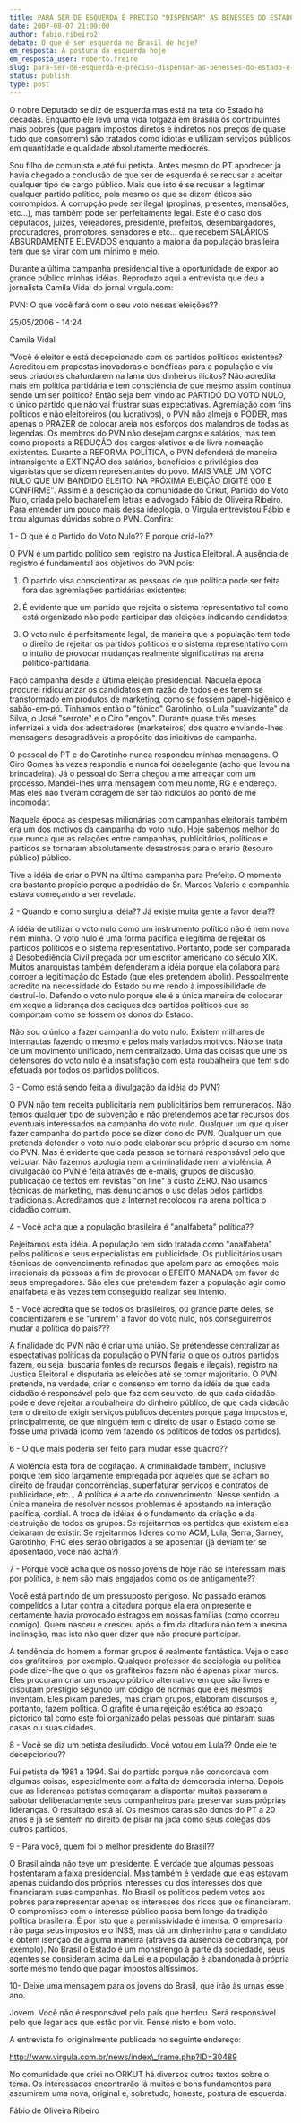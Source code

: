 ```yaml
---
title: PARA SER DE ESQUERDA É PRECISO "DISPENSAR" AS BENESSES DO ESTADO E TENTAR REFORMÁ-LO PELA ANULAÇÃO DO VOTO
date: 2007-08-07 21:00:00
author: fabio.ribeiro2
debate: O que é ser esquerda no Brasil de hoje?
em_resposta: A postura da esquerda hoje
em_resposta_user: roberto.freire
slug: para-ser-de-esquerda-e-preciso-dispensar-as-benesses-do-estado-e-tentar-reforma-lo-pela-anulacao-do-voto
status: publish 
type: post
---
```


  

  

O nobre Deputado se diz de esquerda mas está na teta do Estado há décadas. Enquanto ele leva uma vida folgazã em Brasília os contribuintes mais pobres (que pagam impostos diretos e indiretos nos preços de quase tudo que consomem) são tratados como idiotas e utilizam serviços públicos em quantidade e qualidade absolutamente mediocres.  

  

Sou filho de comunista e até fui petista. Antes mesmo do PT apodrecer já havia chegado a conclusão de que ser de esquerda é se recusar a aceitar qualquer tipo de cargo público. Mais que isto é se recusar a legitimar qualquer partido político, pois mesmo os que se dizem éticos são corrompidos. A corrupção pode ser ilegal (propinas, presentes, mensalões, etc...), mas também pode ser perfeitamente legal. Este é o caso dos deputados, juizes, vereadores, presidente, prefeitos, desembargadores, procuradores, promotores, senadores e etc... que recebem SALÁRIOS ABSURDAMENTE ELEVADOS enquanto a maioria da população brasileira tem que se virar com um mínimo e meio.   

  

Durante a última campanha presidencial tive a oportunidade de expor ao grande público minhas idéias. Reproduzo aqui a entrevista que deu à jornalista Camila Vidal do jornal virgula.com:  

  

PVN: O que você fará com o seu voto nessas eleições??  

25/05/2006 - 14:24  

Camila Vidal  

"Você é eleitor e está decepcionado com os partidos políticos existentes? Acreditou em propostas inovadoras e benéficas para a população e viu seus criadores chafurdarem na lama dos dinheiros ilícitos? Não acredita mais em política partidária e tem consciência de que mesmo assim continua sendo um ser político? Então seja bem vindo ao PARTIDO DO VOTO NULO, o único partido que não vai frustrar suas expectativas. Agremiação com fins políticos e não eleitoreiros (ou lucrativos), o PVN não almeja o PODER, mas apenas o PRAZER de colocar areia nos esforços dos malandros de todas as legendas. Os membros do PVN não desejam cargos e salários, mas tem como proposta a REDUÇÃO dos cargos eletivos e de livre nomeação existentes. Durante a REFORMA POLÍTICA, o PVN defenderá de maneira intransigente a EXTINÇÃO dos salários, benefícios e privilégios dos vigaristas que se dizem representantes do povo. MAIS VALE UM VOTO NULO QUE UM BANDIDO ELEITO. NA PRÓXIMA ELEIÇÃO DIGITE 000 E CONFIRME". Assim é a descrição da comunidade do Orkut, Partido do Voto Nulo, criada pelo bacharel em letras e advogado Fábio de Oliveira Ribeiro. Para entender um pouco mais dessa ideologia, o Virgula entrevistou Fábio e tirou algumas dúvidas sobre o PVN. Confira:  

  

  

  

1 - O que é o Partido do Voto Nulo?? E porque criá-lo??   

  

  

O PVN é um partido político sem registro na Justiça Eleitoral. A ausência de registro é fundamental aos objetivos do PVN pois:   

  

1) O partido visa conscientizar as pessoas de que política pode ser feita fora das agremiações partidárias existentes;  

2) É evidente que um partido que rejeita o sistema representativo tal como está organizado não pode participar das eleições indicando candidatos;  

3) O voto nulo é perfeitamente legal, de maneira que a população tem todo o direito de rejeitar os partidos políticos e o sistema representativo com o intuíto de provocar mudanças realmente significativas na arena político-partidária.  

  

  

Faço campanha desde a última eleição presidencial. Naquela época procurei ridicularizar os candidatos em razão de todos eles terem se transformado em produtos de marketing, como se fossem papel-higiênico e sabão-em-pó. Tinhamos então o "tônico" Garotinho, o Lula "suavizante" da Silva, o José "serrote" e o Ciro "engov". Durante quase três meses infernizei a vida dos adestradores (marketeiros) dos quatro enviando-lhes mensagens desagradáveis a propósito das inicitivas de campanha.   

  

  

O pessoal do PT e do Garotinho nunca respondeu minhas mensagens. O Ciro Gomes às vezes respondia e nunca foi deselegante (acho que levou na brincadeira). Já o pessoal do Serra chegou a me ameaçar com um processo. Mandei-lhes uma mensagem com meu nome, RG e endereço. Mas eles não tiveram coragem de ser tão ridículos ao ponto de me incomodar.  

  

  

Naquela época as despesas milionárias com campanhas eleitorais também era um dos motivos da campanha do voto nulo. Hoje sabemos melhor do que nunca que as relações entre campanhas, publicitários, políticos e partidos se tornaram absolutamente desastrosas para o erário (tesouro público) público.  

  

  

Tive a idéia de criar o PVN na última campanha para Prefeito. O momento era bastante propício porque a podridão do Sr. Marcos Valério e companhia estava começando a ser revelada.   

  

  

2 - Quando e como surgiu a idéia?? Já existe muita gente a favor dela??   

  

  

A idéia de utilizar o voto nulo como um instrumento político não é nem nova nem minha. O voto nulo é uma forma pacífica e legítima de rejeitar os partidos políticos e o sistema representativo. Portanto, pode ser comparada à Desobediência Civil pregada por um escritor americano do século XIX. Muitos anarquistas também defenderam a idéia porque ela colabora para corroer a legitimação do Estado (que eles pretendem abolir). Pessoalmente acredito na necessidade do Estado ou me rendo à impossibilidade de destruí-lo. Defendo o voto nulo porque ele é a única maneira de colocarar em xeque a liderança dos caciques dos partidos políticos que se comportam como se fossem os donos do Estado.  

  

  

Não sou o único a fazer campanha do voto nulo. Existem milhares de internautas fazendo o mesmo e pelos mais variados motivos. Não se trata de um movimento unificado, nem centralizado. Uma das coisas que une os defensores do voto nulo é a insatisfação com esta roubalheira que tem sido efetuada por todos os partidos políticos.  

  

  

3 - Como está sendo feita a divulgação da idéia do PVN?   

  

  

O PVN não tem receita publicitária nem publicitários bem remunerados. Não temos qualquer tipo de subvenção e não pretendemos aceitar recursos dos eventuais interessados na campanha do voto nulo. Qualquer um que quiser fazer campanha do partido pode se dizer dono do PVN. Qualquer um que pretenda defender o voto nulo pode elaborar seu próprio discurso em nome do PVN. Mas é evidente que cada pessoa se tornará responsável pelo que veicular. Não fazemos apologia nem a criminalidade nem a violência. A divulgação do PVN é feita através de e-mails, grupos de discusão, publicação de textos em revistas "on line" à custo ZERO. Não usamos técnicas de marketing, mas denunciamos o uso delas pelos partidos tradicionais. Acreditamos que a Internet recolocou na arena política o cidadão comum.  

  

  

4 - Você acha que a população brasileira é "analfabeta" política??   

  

  

Rejeitamos esta idéia. A população tem sido tratada como "analfabeta" pelos políticos e seus especialistas em publicidade. Os publicitários usam técnicas de convencimento refinadas que apelam para as emoções mais irracionais da pessoas a fim de provocar o EFEITO MANADA em favor de seus empregadores. São eles que pretendem fazer a população agir como analfabeta e às vezes tem conseguido realizar seu intento.  

  

  

5 - Você acredita que se todos os brasileiros, ou grande parte deles, se concientizarem e se "unirem" a favor do voto nulo, nós conseguiremos mudar a política do país???   

  

  

A finalidade do PVN não é criar uma união. Se pretendesse centralizar as espectativas políticas da população o PVN faria o que os outros partidos fazem, ou seja, buscaria fontes de recursos (legais e ilegais), registro na Justiça Eleitoral e disputaria as eleições até se tornar majoritário. O PVN pretende, na verdade, criar o consenso em torno da idéia de que cada cidadão é responsável pelo que faz com seu voto, de que cada cidadão pode e deve rejeitar a roubalheira do dinheiro público, de que cada cidadão tem o direito de exigir serviços públicos decentes porque paga impostos e, principalmente, de que ninguém tem o direito de usar o Estado como se fosse uma privada (como vem fazendo os políticos de todos os partidos).  

  

  

6 - O que mais poderia ser feito para mudar esse quadro??   

  

  

A violência está fora de cogitação. A criminalidade também, inclusive porque tem sido largamente empregada por aqueles que se acham no direito de fraudar concorrências, superfaturar serviços e contratos de publicidade, etc... A política é a arte do convencimento. Nesse sentido, a única maneira de resolver nossos problemas é apostando na interação pacífica, cordial. A troca de idéias é o fundamento da criação e da destruição de todos os grupos. Se rejeitarmos os partidos que existem eles deixaram de existir. Se rejeitarmos líderes como ACM, Lula, Serra, Sarney, Garotinho, FHC eles serão obrigados a se aposentar (já deviam ter se aposentado, você não acha?)  

  

  

7 - Porque você acha que os nosso jovens de hoje não se interessam mais por política, e nem são mais engajados como os de antigamente??   

  

  

Você está partindo de um pressuposto perigoso. No passado eramos compelidos a lutar contra a ditadura porque ela era onipresente e certamente havia provocado estragos em nossas famílias (como ocorreu comigo). Quem nasceu e cresceu após o fim da ditadura não tem a mesma inclinação, mas isto não quer dizer que não procure participar.   

  

  

A tendência do homem a formar grupos é realmente fantástica. Veja o caso dos grafiteiros, por exemplo. Qualquer professor de sociologia ou política pode dizer-lhe que o que os grafiteiros fazem não é apenas pixar muros. Eles procuram criar um espaço público alternativo em que são livres e disputam prestígio segundo um código de normas que eles mesmos inventam. Eles pixam paredes, mas criam grupos, elaboram discursos e, portanto, fazem política. O grafite é uma rejeição estética ao espaço pictorico tal como este foi organizado pelas pessoas que pintaram suas casas ou suas cidades.  

  

  

8 - Você se diz um petista desiludido. Você votou em Lula?? Onde ele te decepcionou??   

  

  

Fui petista de 1981 a 1994. Sai do partido porque não concordava com algumas coisas, especialmente com a falta de democracia interna. Depois que as lideranças petistas começaram a dispontar muitas passaram a sabotar deliberadamente seus companheiros para preservar suas próprias lideranças. O resultado está aí. Os mesmos caras são donos do PT a 20 anos e já se sentem no direito de pisar na jaca como seus colegas dos outros partidos.  

  

  

9 - Para você, quem foi o melhor presidente do Brasil??   

  

  

O Brasil ainda não teve um presidente. É verdade que algumas pessoas hostentaram a faixa presidencial. Mas também é verdade que elas estavam apenas cuidando dos próprios interesses ou dos interesses dos que financiaram suas campanhas. No Brasil os políticos pedem votos aos pobres para representar apenas os interesses dos ricos que os financiaram. O compromisso com o interesse público passa bem longe da tradição política brasileira. É por isto que a permissividade é imensa. O empresário não paga seus impostos e o INSS, mas dá um dinheirinho para o candidato e obtem isenção de alguma maneira (através da ausência de cobrança, por exemplo). No Brasil o Estado é um monstrengo à parte da sociedade, seus agentes se consideram acima da Lei e a população é abandonada à própria sorte mesmo tendo que pagar impostos altíssimos.  

  

  

10- Deixe uma mensagem para os jovens do Brasil, que irão às urnas esse ano.   

  

  

Jovem. Você não é responsável pelo país que herdou. Será responsável pelo que legar aos que estão por vir. Pense nisto e bom voto.   

  

  

  

A entrevista foi originalmente publicada no seguinte endereço:  

http://www.virgula.com.br/news/index\_frame.php?ID=30489  

  

  

No comunidade que criei no ORKUT há diversos outros textos sobre o tema. Os interessados encontrarão lá muitos e bons fundamentos para assumirem uma nova, original e, sobretudo, honeste, postura de esquerda.  

  

  

  

Fábio de Oliveira Ribeiro
